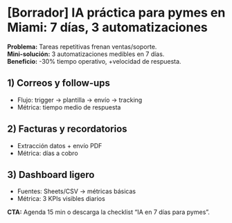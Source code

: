 # [Borrador] IA práctica para pymes en Miami: 7 días, 3 automatizaciones
**Problema:** Tareas repetitivas frenan ventas/soporte.  
**Mini-solución:** 3 automatizaciones medibles en 7 días.  
**Beneficio:** -30% tiempo operativo, +velocidad de respuesta.

## 1) Correos y follow-ups
- Flujo: trigger → plantilla → envío → tracking
- Métrica: tiempo medio de respuesta

## 2) Facturas y recordatorios
- Extracción datos + envío PDF
- Métrica: días a cobro

## 3) Dashboard ligero
- Fuentes: Sheets/CSV → métricas básicas
- Métrica: 3 KPIs visibles diarios

**CTA:** Agenda 15 min o descarga la checklist “IA en 7 días para pymes”.
